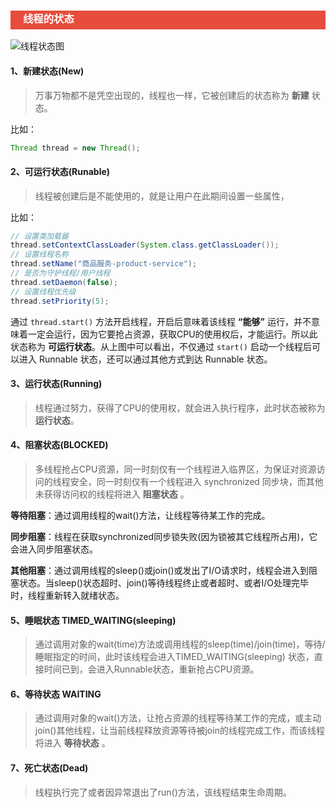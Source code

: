 <h3 style="padding-bottom:6px; padding-left:20px; color:#ffffff; background-color:#E74C3C;">线程的状态</h3>

![线程状态图](https://i.loli.net/2018/12/18/5c18688584a91.png)

#### 1、新建状态(New)

> 万事万物都不是凭空出现的，线程也一样，它被创建后的状态称为 **新建** 状态。

比如：

```java
Thread thread = new Thread();
```



#### 2、可运行状态(Runable)

> 线程被创建后是不能使用的，就是让用户在此期间设置一些属性，

比如：

```java
// 设置类加载器
thread.setContextClassLoader(System.class.getClassLoader());
// 设置线程名称
thread.setName("商品服务-product-service");
// 是否为守护线程/用户线程
thread.setDaemon(false);
// 设置线程优先级
thread.setPriority(5);
```

通过 `thread.start()` 方法开启线程，开启后意味着该线程 **“能够”** 运行，并不意味着一定会运行，因为它要抢占资源，获取CPU的使用权后，才能运行。所以此状态称为 **可运行状态**。从上图中可以看出，不仅通过 `start()` 启动一个线程后可以进入 Runnable 状态，还可以通过其他方式到达 Runnable 状态。 



#### 3、运行状态(Running)

> 线程通过努力，获得了CPU的使用权，就会进入执行程序，此时状态被称为 **运行状态**。



#### 4、阻塞状态(BLOCKED)

> 多线程抢占CPU资源，同一时刻仅有一个线程进入临界区，为保证对资源访问的线程安全，同一时刻仅有一个线程进入 synchronized 同步块，而其他未获得访问权的线程将进入 **阻塞状态** 。

**等待阻塞**：通过调用线程的wait()方法，让线程等待某工作的完成。

**同步阻塞**：线程在获取synchronized同步锁失败(因为锁被其它线程所占用)，它会进入同步阻塞状态。

**其他阻塞**：通过调用线程的sleep()或join()或发出了I/O请求时，线程会进入到阻塞状态。当sleep()状态超时、join()等待线程终止或者超时、或者I/O处理完毕时，线程重新转入就绪状态。



#### 5、睡眠状态 TIMED_WAITING(sleeping) 

> 通过调用对象的wait(time)方法或调用线程的sleep(time)/join(time)，等待/睡眠指定的时间，此时该线程会进入TIMED_WAITING(sleeping) 状态，直接时间已到，会进入Runnable状态，重新抢占CPU资源。



#### 6、等待状态 WAITING

> 通过调用对象的wait()方法，让抢占资源的线程等待某工作的完成，或主动join()其他线程，让当前线程释放资源等待被join的线程完成工作，而该线程将进入 **等待状态** 。



#### 7、死亡状态(Dead)

> 线程执行完了或者因异常退出了run()方法，该线程结束生命周期。

